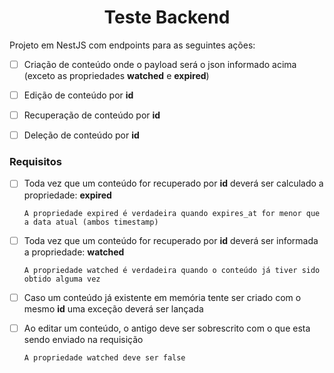 <h1 align="center">Teste Backend</h1>

Projeto em NestJS com endpoints para as seguintes ações:

- [ ] Criação de conteúdo onde o payload será o json informado acima (exceto as propriedades **watched** e **expired**)

- [ ] Edição de conteúdo por **id**

- [ ] Recuperação de conteúdo por **id**

- [ ] Deleção de conteúdo por **id**

### Requisitos

- [ ] Toda vez que um conteúdo for recuperado por **id** deverá ser calculado a propriedade: **expired**

      A propriedade expired é verdadeira quando expires_at for menor que a data atual (ambos timestamp)

- [ ] Toda vez que um conteúdo for recuperado por **id** deverá ser informada a propriedade: **watched**

      A propriedade watched é verdadeira quando o conteúdo já tiver sido obtido alguma vez

- [ ] Caso um conteúdo já existente em memória tente ser criado com o mesmo **id** uma exceção deverá ser lançada

- [ ] Ao editar um conteúdo, o antigo deve ser sobrescrito com o que esta sendo enviado na requisição

      A propriedade watched deve ser false
